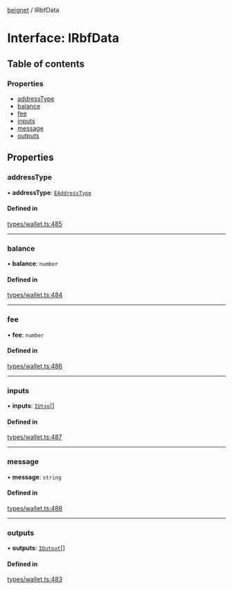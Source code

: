 [beignet](../README.md) / IRbfData

# Interface: IRbfData

## Table of contents

### Properties

- [addressType](IRbfData.md#addresstype)
- [balance](IRbfData.md#balance)
- [fee](IRbfData.md#fee)
- [inputs](IRbfData.md#inputs)
- [message](IRbfData.md#message)
- [outputs](IRbfData.md#outputs)

## Properties

### addressType

• **addressType**: [`EAddressType`](../enums/EAddressType.md)

#### Defined in

[types/wallet.ts:485](https://github.com/synonymdev/beignet/blob/05d5011/src/types/wallet.ts#L485)

___

### balance

• **balance**: `number`

#### Defined in

[types/wallet.ts:484](https://github.com/synonymdev/beignet/blob/05d5011/src/types/wallet.ts#L484)

___

### fee

• **fee**: `number`

#### Defined in

[types/wallet.ts:486](https://github.com/synonymdev/beignet/blob/05d5011/src/types/wallet.ts#L486)

___

### inputs

• **inputs**: [`IUtxo`](IUtxo.md)[]

#### Defined in

[types/wallet.ts:487](https://github.com/synonymdev/beignet/blob/05d5011/src/types/wallet.ts#L487)

___

### message

• **message**: `string`

#### Defined in

[types/wallet.ts:488](https://github.com/synonymdev/beignet/blob/05d5011/src/types/wallet.ts#L488)

___

### outputs

• **outputs**: [`IOutput`](IOutput.md)[]

#### Defined in

[types/wallet.ts:483](https://github.com/synonymdev/beignet/blob/05d5011/src/types/wallet.ts#L483)
